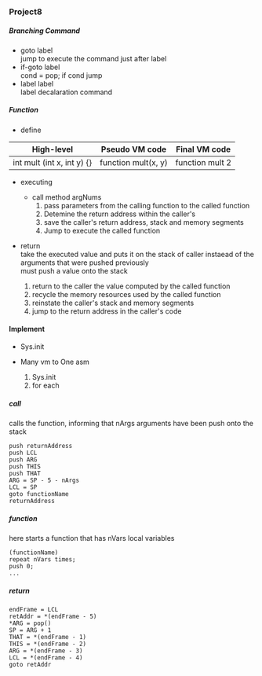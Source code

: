 ### Project8
##### Branching Command
* goto label \
  jump to execute the command just after label
* if-goto label \
  cond = pop;
  if cond jump
* label label \
  label decalaration command


##### Function
* define

High-level  | Pseudo VM code | Final VM code
----------- | -------------- | -------------
int mult (int x, int y) {} | function mult(x, y) | function mult 2

* executing
  - call method argNums
    1. pass parameters from the calling function to the called function
    2. Detemine the return address within the caller's
    3. save the caller's return address, stack and memory segments
    4. Jump to execute the called function

* return \
  take the executed value and puts it on the stack of caller instaead of the arguments that were pushed previously \
  must push a value onto the stack

    1. return to the caller the value computed by the called function
    2. recycle the memory resources used by the called function
    3. reinstate the caller's stack and memory segments
    4. jump to the return address in the caller's code


#### Implement
* Sys.init

* Many vm to One asm

    1. Sys.init
    2. for each

##### call
calls the function, informing that nArgs arguments have been push onto the stack


    push returnAddress
    push LCL
    push ARG
    push THIS
    push THAT
    ARG = SP - 5 - nArgs
    LCL = SP
    goto functionName
    returnAddress

#####  function
here starts a function that has nVars local variables

    (functionName)
    repeat nVars times;
    push 0;
    ...
##### return

    endFrame = LCL
    retAddr = *(endFrame - 5)
    *ARG = pop()
    SP = ARG + 1
    THAT = *(endFrame - 1)
    THIS = *(endFrame - 2)
    ARG = *(endFrame - 3)
    LCL = *(endFrame - 4)
    goto retAddr
